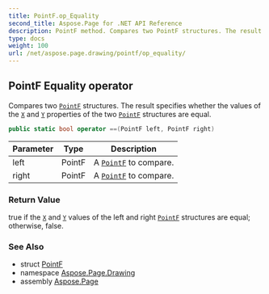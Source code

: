 ```yaml
---
title: PointF.op_Equality
second_title: Aspose.Page for .NET API Reference
description: PointF method. Compares two PointF structures. The result specifies whether the values of the X and Y properties of the two PointF structures are equal
type: docs
weight: 100
url: /net/aspose.page.drawing/pointf/op_equality/
---
```

## PointF Equality operator

Compares two [`PointF`](../) structures. The result specifies whether the values of the [`X`](../x/) and [`Y`](../y/) properties of the two [`PointF`](../) structures are equal.

```csharp
public static bool operator ==(PointF left, PointF right)
```

| Parameter | Type | Description |
| --- | --- | --- |
| left | PointF | A [`PointF`](../) to compare. |
| right | PointF | A [`PointF`](../) to compare. |

### Return Value

true if the [`X`](../x/) and [`Y`](../y/) values of the left and right [`PointF`](../) structures are equal; otherwise, false.

### See Also

* struct [PointF](../)
* namespace [Aspose.Page.Drawing](../../pointf/)
* assembly [Aspose.Page](../../../)


